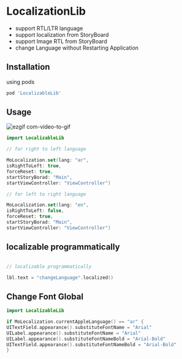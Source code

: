 # LocalizationLib

- support RTL/LTR language
- support localization from StoryBoard
- support Image RTL from StoryBoard
- change Language without Restarting Application

## Installation

using pods

```bash
pod 'LocalizableLib'
```

## Usage

![ezgif com-video-to-gif](https://user-images.githubusercontent.com/11280137/50799717-e167d580-12e5-11e9-9770-c04e7f28be4a.gif)

```swift
import LocalizableLib

// for right to left language

MoLocalization.set(lang: "ar",
isRightToLeft: true,
forceReset: true,
startStoryBorad: "Main",
startViewController: "ViewController")

// for left to right language

MoLocalization.set(lang: "en",
isRightToLeft: false,
forceReset: true,
startStoryBorad: "Main",
startViewController: "ViewController")
```
## localizable programmatically

```swift

// localizable programmatically

lbl.text = "changeLanguage".localized()

```

## Change Font Global 

```swift
import LocalizableLib

if MoLocalization.currentAppleLanguage() == "ar" {
UITextField.appearance().substituteFontName = "Arial"
UILabel.appearance().substituteFontName = "Arial"
UILabel.appearance().substituteFontNameBold = "Arial-Bold"
UITextField.appearance().substituteFontNameBold = "Arial-Bold"
}
```
